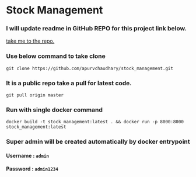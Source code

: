 # Stock Management

### I will update readme in GitHub REPO for this project link below.
<a href="https://github.com/apurvchaudhary/stock_management">take me to the repo.</a>

### Use below command to take clone
```git clone https://github.com/apurvchaudhary/stock_management.git```

### It is a public repo take a pull for latest code.
```git pull origin master```

### Run with single docker command
```docker build -t stock_management:latest . && docker run -p 8000:8000 stock_management:latest```

### Super admin will be created automatically by docker entrypoint
#### Username : ```admin```
#### Password : ```admin1234```